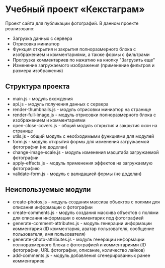 # Учебный проект «Кекстаграм»
Проект сайта для публикации фотографий.
В данном проекте реализовано:
- Загрузка данных с сервера
- Отрисовка миниатюр
- Функция открытия и закрытия полноразмерного блока с изображением и комментариями, а также формы с фильтрами
- Прогрузка комментариев по нажатию на кнопку "Загрузить еще"
- Изменение загружаемого изображения (применение фильтров и размера изображения)

## Структура проекта
* main.js - модуль вхождения
* api.js - модуль получения данных с сервера
* render-thumbnails.js - модуль отрисовки миниатюр на странице
* render-full-image.js - модуль отрисовки полноразмерного блока с изображением и комментариями
* open-close-covers.js - общий модуль открытия и закрытия окон на странице
* utils.js - общий модуль с необходимыми функциями для модулей
* form.js - модуль открытия формы для изменения загружаемой фотографии (не доделан)
* change-image-scale.js - модуль изменения масштаба загружаемой фотографии
* apply-effects.js - модуль применения эффектов на загружаемую фотографию
* validate-form.js - модуль с валидацией формы (не доделан)

## Неиспользуемые модули
* create-photos.js - модуль создания массива объектов с полями для описания информации о фотографии
* create-comments.js - модуль создания массива объектов с полями для описания информации о комментарих под фотографией
* generate-comment-attributes.js - модуль генерации информации комментария (ID комментария, аватар пользователя, сообщение пользователя, имя пользователя)
* generate-photo-attributes.js - модуль генерации информации полноразмерного блока с фотографией и комментариями (ID фотографии, URL фотографии, описание, количество лайков)
* add-comments.js - модуль добавления сгенерированных ранее комментариев
